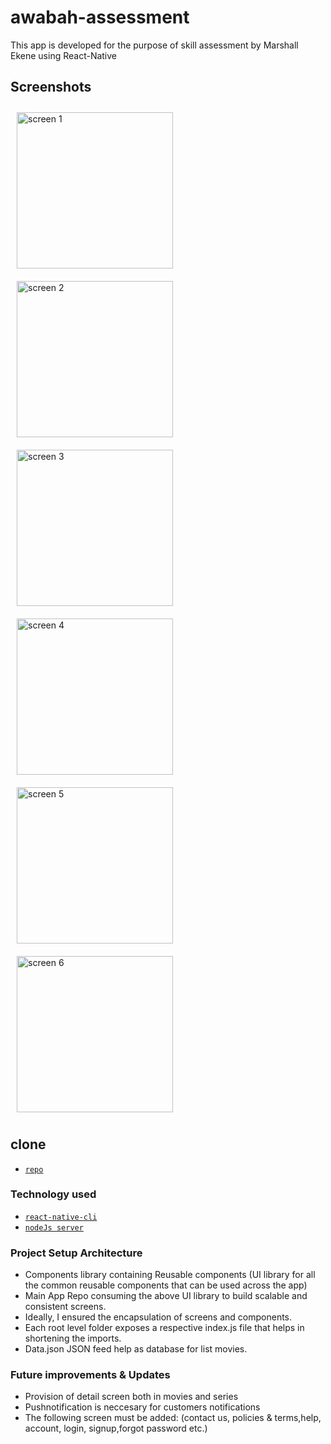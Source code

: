 # awabah-assessment

This app is developed for the purpose of skill assessment by Marshall Ekene using React-Native

## Screenshots
<div >
<img src="splash.jpeg" width="250" alt=" screen 1" style="padding:10px" />
<img src="movie.jpeg" width="250" alt="screen 2"  style="padding:10px" />
<img src="series.jpeg" width="250" alt="screen 3"  style="padding:10px" />
<img src="movie_filter.jpeg" width="250" alt="screen 4"  style="padding:10px" />
<img src="series_filter.jpeg" width="250" alt="screen 5"  style="padding:10px" />
<img src="search.jpeg" width="250" alt="screen 6"  style="padding:10px" />
</div>

## clone

<docgen-index>

* [`repo`](https://github.com/marshalsoft/awabah-assessment.git)

</docgen-index>

### Technology used
<docgen-index>

* [`react-native-cli`](https://reactnative.dev
)
* [`nodeJs server`](https://nodejs.org)

</docgen-index>

### Project Setup Architecture

* Components library containing Reusable components (UI library for all the common reusable components that can be used across the app)
* Main App Repo consuming the above UI library to build scalable and consistent screens.
* Ideally, I ensured the encapsulation of screens and components.
* Each root level folder exposes a respective index.js file that helps in shortening the imports.
* Data.json JSON feed help as database for list movies.

### Future improvements & Updates
* Provision of detail screen both in movies and series
* Pushnotification is neccesary for customers notifications
* The following screen must be added: (contact us, policies & terms,help, account, login, signup,forgot password etc.)


